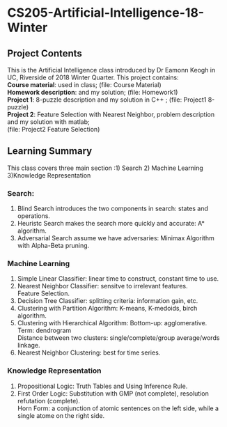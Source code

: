 # CS205-Artificial-Intelligence-18-Winter
## Project Contents
This is the Artificial Intelligence class introduced by Dr Eamonn Keogh in UC, Riverside of 2018 Winter Quarter.
This project contains:<br />
**Course material**: used in class; (file: Course Material) <br />
**Homework description**: and my solution; (file: Homework1)<br />
**Project 1**: 8-puzzle description and my solution in C++ ; (file: Project1 8-puzzle) <br />
**Project 2**: Feature Selection with Nearest Neighbor, problem description and my solution with matlab; <br />
               (file: Project2 Feature Selection) <br />
## Learning Summary
  This class covers three main section :1) Search 2) Machine Learning 3)Knowledge Representation <br />
### Search: <br />
  1) Blind Search introduces the two components in search: states and operations.<br />
  2) Heuristc Search makes the search more quickly and accurate: A* algorithm. <br />
  3) Adversarial Search assume we have adversaries: Minimax Algorithm with Alpha-Beta pruning. <br />
### Machine Learning <br />
  1) Simple Linear Classifier: linear time to construct, constant time to use. <br />
  2) Nearest Neighbor Classifier: sensitve to irrelevant features. <br />
     Feature Selection. <br />
  3) Decision Tree Classifier: splitting criteria: information gain, etc. <br />
  4) Clustering with Partition Algorithm: K-means, K-medoids, birch algorithm. <br />
  5) Clustering with Hierarchical Algorithm: Bottom-up: agglomerative. <br />
     Term: dendrogram <br />
    Distance between two clusters: single/complete/group average/words linkage. <br />
  6) Nearest Neighbor Clustering: best for time series. <br />
### Knowledge Representation <br />
  1) Propositional Logic: Truth Tables and Using Inference Rule. <br />
  2) First Order Logic: Substitution with GMP (not complete), resolution refutation (complete). <br />
     Horn Form: a conjunction of atomic sentences on the left side, while a single atome on the right side. <br />
